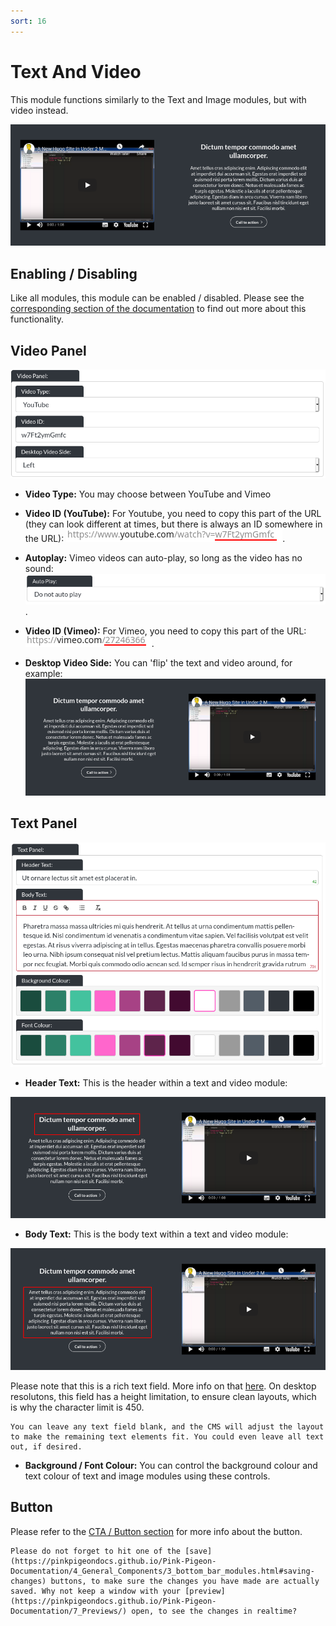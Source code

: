 ```yaml
---
sort: 16
---
```


# Text And Video

This module functions similarly to the Text and Image modules, but with video instead.

![Image of the text and video module](https://raw.githubusercontent.com/pinkpigeondocs/Pink-Pigeon-Documentation/master/docs/6_Modules/images/16_text_and_video_online.png)

## Enabling / Disabling

Like all modules, this module can be enabled / disabled. Please see the [corresponding section of the documentation][endis] to find out more about this functionality.

[endis]: https://pinkpigeondocs.github.io/Pink-Pigeon-Documentation/4_General_Components/4_enabling_disabling_modules.html

## Video Panel

![Image of the video panel of a text and video module](https://raw.githubusercontent.com/pinkpigeondocs/Pink-Pigeon-Documentation/master/docs/6_Modules/images/16_text_and_video_video_panel.png)

- **Video Type:** You may choose between YouTube and Vimeo

- **Video ID (YouTube):** For Youtube, you need to copy this part of the URL (they can look different at times, but there is always an ID somewhere in the URL): ![Image of the text and video module - youtube url example](https://raw.githubusercontent.com/pinkpigeondocs/Pink-Pigeon-Documentation/master/docs/6_Modules/images/16_text_and_video_youtube_url.png).

- **Autoplay:** Vimeo videos can auto-play, so long as the video has no sound: ![Image of the text and video module - autoplay example](https://raw.githubusercontent.com/pinkpigeondocs/Pink-Pigeon-Documentation/master/docs/6_Modules/images/16_text_and_video_vimeo_autoplay.png).

- **Video ID (Vimeo):** For Vimeo, you need to copy this part of the URL: ![Image of the text and video module - vimeo url example](https://raw.githubusercontent.com/pinkpigeondocs/Pink-Pigeon-Documentation/master/docs/6_Modules/images/16_text_and_video_vimeo_url.png).

- **Desktop Video Side:** You can 'flip' the text and video around, for example: ![Image of the video panel of a text and video module](https://raw.githubusercontent.com/pinkpigeondocs/Pink-Pigeon-Documentation/master/docs/6_Modules/images/16_text_and_video_video_on_right.png)


## Text Panel

![Image of the text panel of a text and video module](https://raw.githubusercontent.com/pinkpigeondocs/Pink-Pigeon-Documentation/master/docs/6_Modules/images/14_text_and_image_text_panel.png)

- **Header Text:** This is the header within a text and video module:

![Image of the text panel of a text and video module](https://raw.githubusercontent.com/pinkpigeondocs/Pink-Pigeon-Documentation/master/docs/6_Modules/images/16_text_and_video_text_panel_header.png)

- **Body Text:** This is the body text within a text and video module:

![Image of the text panel of a text and video module](https://raw.githubusercontent.com/pinkpigeondocs/Pink-Pigeon-Documentation/master/docs/6_Modules/images/16_text_and_video_text_panel_body.png)

Please note that this is a rich text field. More info on that [here](https://pinkpigeondocs.github.io/Pink-Pigeon-Documentation/4_General_Components/6_rich_text_editing.html).
On desktop resolutons, this field has a height limitation, to ensure clean layouts, which is why the character limit is 450.


```tip
You can leave any text field blank, and the CMS will adjust the layout to make the remaining text elements fit. You could even leave all text out, if desired.
```

- **Background / Font Colour:** You can control the background colour and text colour of text and image modules using these controls.

## Button

Please refer to the [CTA / Button section](https://pinkpigeondocs.github.io/Pink-Pigeon-Documentation/4_General_Components/5_CTA_button.html) for more info about the button.

```tip
Please do not forget to hit one of the [save](https://pinkpigeondocs.github.io/Pink-Pigeon-Documentation/4_General_Components/3_bottom_bar_modules.html#saving-changes) buttons, to make sure the changes you have made are actually saved. Why not keep a window with your [preview](https://pinkpigeondocs.github.io/Pink-Pigeon-Documentation/7_Previews/) open, to see the changes in realtime?
```